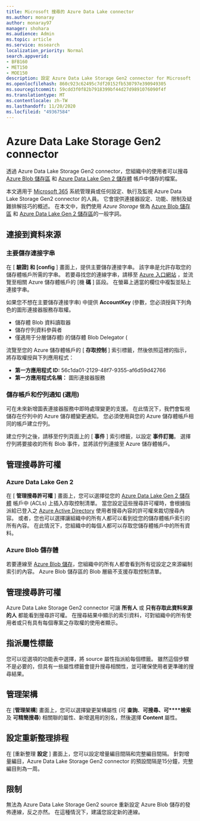 ```yaml
---
title: Microsoft 搜尋的 Azure Data Lake connector
ms.author: monaray
author: monaray97
manager: shohara
ms.audience: Admin
ms.topic: article
ms.service: mssearch
localization_priority: Normal
search.appverid:
- BFB160
- MET150
- MOE150
description: 設定 Azure Data Lake Storage Gen2 connector for Microsoft Search
ms.openlocfilehash: 860c923c62495c7df20152fb530797e390949305
ms.sourcegitcommit: 59cdd3f0f82b7918399bf44d27d9891076090f4f
ms.translationtype: MT
ms.contentlocale: zh-TW
ms.lasthandoff: 11/20/2020
ms.locfileid: "49367584"
---
```

# <a name="azure-data-lake-storage-gen2-connector"></a>Azure Data Lake Storage Gen2 connector

透過 Azure Data Lake Storage Gen2 connector，您組織中的使用者可以搜尋 [Azure Blob 儲存區](https://docs.microsoft.com/azure/storage/blobs/storage-blobs-introduction) 和 [Azure Data Lake Gen 2 儲存體](https://docs.microsoft.com/azure/storage/blobs/data-lake-storage-introduction) 帳戶中儲存的檔案。

本文適用于 [Microsoft 365](https://www.microsoft.com/microsoft-365) 系統管理員或任何設定、執行及監視 Azure Data Lake Storage Gen2 connector 的人員。 它會提供連接器設定、功能、限制及疑難排解技巧的概述。 在本文中，我們使用 *Azure Storage* 做為 [Azure Blob 儲存區](https://docs.microsoft.com/azure/storage/blobs/storage-blobs-introduction) 和 [Azure Data Lake Gen 2 儲存區](https://docs.microsoft.com/azure/storage/blobs/data-lake-storage-introduction)的一般字詞。

## <a name="connect-to-a-data-source"></a>連接到資料來源

### <a name="primary-storage-connection-string"></a>主要儲存連接字串

在 [ **驗證] 和 [config** ] 畫面上，提供主要儲存連接字串。 該字串是允許存取您的儲存體帳戶所需的字串。 若要尋找您的連線字串，請移至 [Azure 入口網站](https://ms.portal.azure.com/#home) ，並流覽至相關 Azure 儲存體帳戶的 [機 **碼** ] 區段。 在螢幕上適當的欄位中複製並貼上連接字串。

如果您不想在主要儲存連接字串) 中提供 **AccountKey** (參數，您必須授與下列角色的圖形連接器服務存取權。

* 儲存體 Blob 資料讀取器
* 儲存佇列資料參與者
* 僅適用于分層儲存體) 的儲存體 Blob Delegator (

流覽至您的 Azure 儲存體帳戶的 [ **存取控制** ] 索引標籤，然後依照這裡的指示，將存取權授與下列應用程式：

* **第一方應用程式 ID:** 56c1da01-2129-48f7-9355-af6d59d42766
* **第一方應用程式名稱：** 圖形連接器服務

### <a name="storage-account-and-queue-notifications-optional"></a>儲存帳戶和佇列通知 (選用) 

可在未來新增圖表連接器服務中即時處理變更的支援。 在此情況下，我們會監視儲存在佇列中的 Azure 儲存體變更通知。 您必須使用與您的 Azure 儲存體帳戶相同的帳戶建立佇列。

建立佇列之後，請移至佇列頁面上的 [ **事件** ] 索引標籤，以設定 **事件訂閱**。 選擇佇列將要接收的所有 Blob 事件，並將該佇列連接至 Azure 儲存體帳戶。

## <a name="manage-search-permissions"></a>管理搜尋許可權

### <a name="azure-data-lake-gen-2"></a>Azure Data Lake Gen 2

在 [ **管理搜尋許可權** ] 畫面上，您可以選擇從您的 [Azure Data Lake Gen 2 儲存體](https://docs.microsoft.com/azure/storage/blobs/data-lake-storage-introduction) 帳戶中 (ACLs) 上插入存取控制清單。 當您設定這些搜尋許可權時，會根據指派給已登入之 [Azure Active Directory](https://docs.microsoft.com/azure/active-directory/) 使用者搜尋內容的許可權來裁切搜尋內容。 或者，您也可以選擇讓組織中的所有人都可以看到從您的儲存體帳戶索引的所有內容。 在此情況下，您組織中的每個人都可以存取您儲存體帳戶中的所有資料。

### <a name="azure-blob-storage"></a>Azure Blob 儲存體

若要連線至 [Azure Blob 儲存](https://docs.microsoft.com/azure/storage/blobs/storage-blobs-introduction)，您組織中的所有人都會看到所有從設定之來源編制索引的內容。 Azure Blob 儲存區的 Blob 層級不支援存取控制清單。

## <a name="manage-search-permissions"></a>管理搜尋許可權

Azure Data Lake Storage Gen2 connector 可讓 **所有人** 或 **只有存取此資料來源的人** 都能看到搜尋許可權。 在搜尋結果中顯示的索引資料，可對組織中的所有使用者或只有具有每個專案之存取權的使用者顯示。

## <a name="assign-property-labels"></a>指派屬性標籤

您可以從選項的功能表中選擇，將 source 屬性指派給每個標籤。 雖然這個步驟不是必要的，但具有一些屬性標籤會提升搜尋相關性，並可確保使用者更準確的搜尋結果。

## <a name="manage-schema"></a>管理架構

在 [**管理架構**] 畫面上，您可以選擇變更架構屬性 (可 **查詢**、**可搜尋、可****檢索** 及 **可精簡搜尋**) 相關聯的屬性、新增選用的別名，然後選擇 **Content** 屬性。

## <a name="set-the-refresh-schedule"></a>設定重新整理排程

在 [重新整理 **設定** ] 畫面上，您可以設定增量編目間隔和完整編目間隔。 針對增量編目，Azure Data Lake Storage Gen2 connector 的預設間隔是15分鐘，完整編目則為一周。

## <a name="limitations"></a>限制

無法為 Azure Data Lake Storage Gen2 source 重新設定 Azure Blob 儲存的發佈連線，反之亦然。 在這種情況下，建議您設定新的連線。
